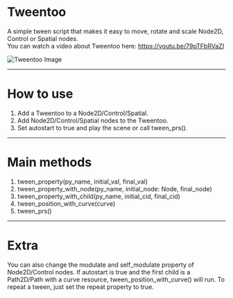 # Tweentoo
A simple tween script that makes it easy to move, rotate and scale Node2D, Control or Spatial nodes.<br/>
You can watch a video about Tweentoo here: https://youtu.be/79pTFbRVaZI

![Tweentoo Image](https://img.itch.zone/aW1hZ2UvMTEwMDExOC82MzQ0OTYwLnBuZw==/original/U4SfjI.png)

---

# How to use
1. Add a Tweentoo to a Node2D/Control/Spatial.
2. Add Node2D/Control/Spatial nodes to the Tweentoo.
3. Set autostart to true and play the scene or call tween_prs().

---

# Main methods
1. tween_property(py_name, initial_val, final_val)
2. tween_property_with_node(py_name, initial_node: Node, final_node)
3. tween_property_with_child(py_name, initial_cid, final_cid)
4. tween_position_with_curve(curve)
5. tween_prs()

---

# Extra
You can also change the modulate and self_modulate property of Node2D/Control nodes.
If autostart is true and the first child is a Path2D/Path with a curve resource, tween_position_with_curve() will run.
To repeat a tween, just set the repeat property to true.

